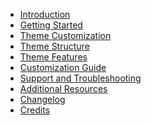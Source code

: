 <!-- docs/_sidebar.md -->

* [Introduction](/)
* [Getting Started](getting-started.md)
* [Theme Customization]()
* [Theme Structure]()
* [Theme Features]()
* [Customization Guide]()
* [Support and Troubleshooting]()
* [Additional Resources]()
* [Changelog]()
* [Credits]()